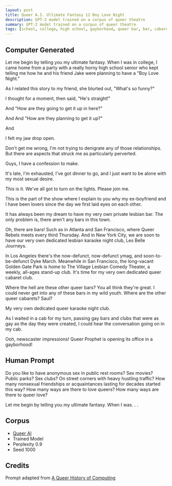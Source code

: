 ```yaml
---
layout: post
title: Queer A.I. Ultimate Fantasy 12 Boy Love Night
description: GPT-2 model trained on a corpus of queer theatre
summary: GPT-2 model trained on a corpus of queer theatre
tags: [school, college, high school, gayborhood, queer bar, bar, cabaret, karaoke, comedy, clubs, pervert, confession, Queer Rebels, Les Belle Journeys, Village Lesbian Comedy Theater, ymag, Los Angeles, New York City, San Francisco, Atlanta, GPT-2, RunwayML, queer]
---
```


## Computer Generated

Let me begin by telling you my ultimate fantasy. When I was in college, I came home from a party with a really horny high school senior who kept telling me how he and his friend Jake were planning to have a "Boy Love Night."

As I related this story to my friend, she blurted out, "What's so funny?"

I thought for a moment, then said,
"He's straight!"

And
"How are they going to get it up in here?"

And
And
"How are they planning to get it up?"

And

I felt my jaw drop open.

Don't get me wrong, I'm not trying to denigrate any of those relationships. But there are aspects that struck me as particularly perverted.

Guys, I have a confession to make.

It's late, I'm exhausted, I've got dinner to go, and I just want to be alone with my most sexual desire.

This is it. We've all got to turn on the lights. Please join me.

This is the part of the show where I explain to you why my ex-boyfriend and I have been lovers since the day we first laid eyes on each other.

It has always been my dream to have my very own private lesbian bar. The only problem is, there aren't any bars in this town.

Oh, there are bars! Such as in Atlanta and San Francisco, where Queer Rebels meets every third Thursday. And in New York City, we are soon to have our very own dedicated lesbian karaoke night club, Les Belle Journeys.

In Los Angeles there's the now-defunct, now-defunct ymag, and soon-to-be-defunct Dyke March. Meanwhile in San Francisco, the long-vacant Golden Gate Park is home to The Village Lesbian Comedy Theater, a weekly, all-ages stand-up club.
It's time for my very own dedicated queer cabaret club.

Where the hell are these other queer bars? You all think they're great. I could never get into any of these bars in my wild youth. Where are the other queer cabarets?
Saul?

My very own dedicated queer karaoke night club.

As I waited in a cab for my turn, passing gay bars and clubs that were as gay as the day they were created, I could hear the conversation going on in my cab.

Ooh, newscaster impressions! Queer Prophet is opening its office in a gayborhood!

## Human Prompt

Do you like to have anonymous sex in public rest rooms? Sex movies? Public parks? Sex clubs? On street corners with heavy hustling traffic? How many nonsexual friendships or acquaintances lasting for decades started this way? How many ways are there to love queers? How many ways are there to queer love?

Let me begin by telling you my ultimate fantasy. When I was. . .

## Corpus

- [Queer AI](/queerai)
- Trained Model
- Perplexity 0.9
- Seed 1000

## Credits

Prompt adapted from [A Queer History of Computing](https://rhizome.org/editorial/2013/feb/19/queer-computing-1/)
